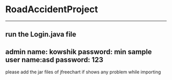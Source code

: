 # RoadAccidentProject
-------------------------
run the Login.java file
-------------------------
admin name: kowshik
password: min
sample user name:asd
password: 123
-------------------------
please add the jar files of jfreechart if shows any problem while importing
